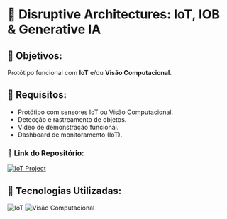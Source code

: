 
# 🤖 **Disruptive Architectures: IoT, IOB & Generative IA**

## 🔶 **Objetivos:**
Protótipo funcional com **IoT** e/ou **Visão Computacional**.

## 🔧 **Requisitos:**
- Protótipo com sensores IoT ou Visão Computacional.
- Detecção e rastreamento de objetos.
- Vídeo de demonstração funcional.
- Dashboard de monitoramento (IoT).

### 📂 **Link do Repositório:**  
[![IoT Project](https://img.shields.io/badge/IoT-Repositório-blue?style=flat-square&logo=iota)](https://www.i-scoop.eu/internet-of-things-iot/)

## 🎨 **Tecnologias Utilizadas:**
![IoT](https://img.shields.io/badge/IoT-FF9900?style=flat-square&logo=iota)
![Visão Computacional](https://img.shields.io/badge/Visão%20Computacional-5C3EE8?style=flat-square&logo=opencv)
